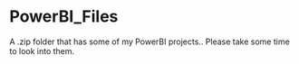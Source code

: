 # PowerBI_Files
A .zip folder that has some of my PowerBI projects.. Please take some time to look into them.
